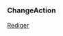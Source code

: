 ### ChangeAction

[Rediger](https://github.com/FMDatahub/DataDictionary/tree/main/Properties/Administratively/ChangeAction.md)

